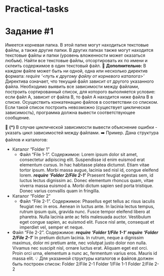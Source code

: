 # Practical-tasks

# Задание #1
Имеется корневая папка. В этой папке могут находиться текстовые файлы, а также другие папки. В других папках также могут находится текстовые файлы и 
папки (уровень вложенности может оказаться любым). Найти все текстовые файлы, отсортировать их по имени и склеить содержимое в один текстовый файл. 
🧐 **Дополнительно:**
В каждом файле может быть ни одной, одна или несколько директив формата:
*require ‘<путь к другому файлу от корневого каталога>’*
Директива означает, что текущий файл зависит от другого указанного файла. Необходимо выявить все зависимости между файлами, построить сортированный список,
для которого выполняется условие: если файл А, зависит от файла В, то файл А находится ниже файла В в списке. Осуществить конкатенацию файлов в 
соответствии со списком. Если такой список построить невозможно (существует циклическая зависимость), программа должна вывести соответствующее сообщение.

🧐 **(*)** В случае циклической зависимости вывести объяснение ошибки - указать цикл зависимостей между файлами.
➡️ Пример. Дана структура файлов и каталогов:
- Каталог “Folder 1”
    - Файл “File 1-1”. Содержимое:
Lorem ipsum dolor sit amet, consectetur adipiscing elit. Suspendisse id enim euismod erat elementum cursus. In hac habitasse platea dictumst. 
Etiam vitae tortor ipsum. Morbi massa augue, lacinia sed nisl id, congue eleifend lorem.
***require ‘Folder 2/File 2-1’***
Praesent feugiat egestas sem, id luctus lectus dignissim ac. Donec elementum rhoncus quam, vitae viverra massa euismod a. Morbi dictum sapien sed porta 
tristique. Donec varius convallis quam in fringilla.
- Каталог “Folder 2”
    - Файл “File 2-1”. Содержимое:
Phasellus eget tellus ac risus iaculis feugiat nec in eros. Aenean in luctus ante. In lacinia lectus tempus, rutrum ipsum quis, gravida nunc. 
Fusce tempor eleifend libero at pharetra. Nulla lacinia ante ac felis malesuada auctor. Vestibulum eget congue sapien, ac euismod elit. Fusce nisl ante, 
consequat et imperdiet vel, semper et neque.
- Файл “File 2-2”. Содержимое:
***require ‘Folder 1/File 1-1’***
***require ‘Folder 2/File 2-1’***
In pretium dictum lacinia. In rutrum, neque a dignissim maximus, dolor mi pretium ante, nec volutpat justo dolor non nulla. Vivamus nec suscipit nisl, 
ornare luctus erat. Aliquam eget est orci. Proin orci urna, elementum a nunc ac, fermentum varius eros. Mauris id massa elit.
💡 Для указанной структуры каталогов и файлов должен быть построен список:
Folder 2/File 2-1
Folder 1/File 1-1
Folder 2/File 2-2
